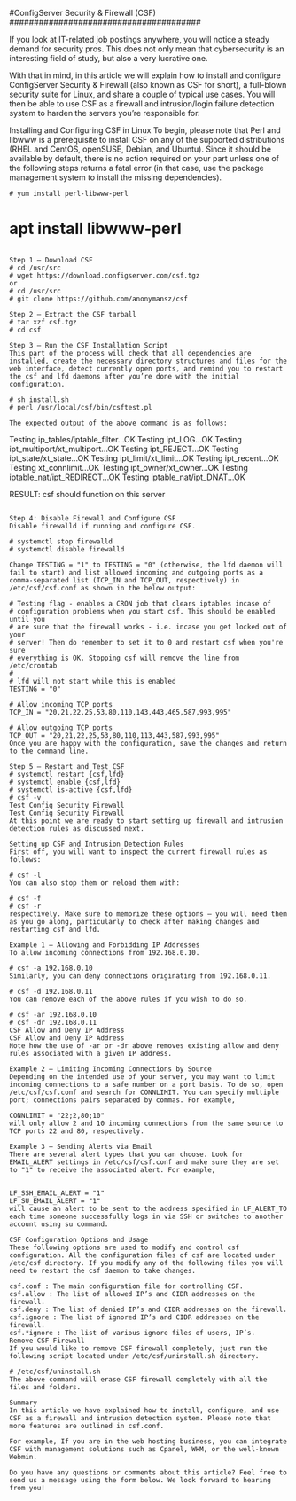 #ConfigServer Security & Firewall (CSF)
#######################################

If you look at IT-related job postings anywhere, you will notice a steady demand for security pros. This does not only mean that cybersecurity is an interesting field of study, but also a very lucrative one.

With that in mind, in this article we will explain how to install and configure ConfigServer Security & Firewall (also known as CSF for short), a full-blown security suite for Linux, and share a couple of typical use cases. You will then be able to use CSF as a firewall and intrusion/login failure detection system to harden the servers you’re responsible for.

Installing and Configuring CSF in Linux
To begin, please note that Perl and libwww is a prerequisite to install CSF on any of the supported distributions (RHEL and CentOS, openSUSE, Debian, and Ubuntu). Since it should be available by default, there is no action required on your part unless one of the following steps returns a fatal error (in that case, use the package management system to install the missing dependencies).

~~~
# yum install perl-libwww-perl
~~~
# apt install libwww-perl
~~~

Step 1 – Download CSF
# cd /usr/src
# wget https://download.configserver.com/csf.tgz
or
# cd /usr/src
# git clone https://github.com/anonymansz/csf

Step 2 – Extract the CSF tarball
# tar xzf csf.tgz
# cd csf

Step 3 – Run the CSF Installation Script
This part of the process will check that all dependencies are installed, create the necessary directory structures and files for the web interface, detect currently open ports, and remind you to restart the csf and lfd daemons after you’re done with the initial configuration.

# sh install.sh
# perl /usr/local/csf/bin/csftest.pl

The expected output of the above command is as follows:
~~~
Testing ip_tables/iptable_filter...OK
Testing ipt_LOG...OK
Testing ipt_multiport/xt_multiport...OK
Testing ipt_REJECT...OK
Testing ipt_state/xt_state...OK
Testing ipt_limit/xt_limit...OK
Testing ipt_recent...OK
Testing xt_connlimit...OK
Testing ipt_owner/xt_owner...OK
Testing iptable_nat/ipt_REDIRECT...OK
Testing iptable_nat/ipt_DNAT...OK

RESULT: csf should function on this server
~~~

Step 4: Disable Firewall and Configure CSF
Disable firewalld if running and configure CSF.

# systemctl stop firewalld
# systemctl disable firewalld

Change TESTING = "1" to TESTING = "0" (otherwise, the lfd daemon will fail to start) and list allowed incoming and outgoing ports as a comma-separated list (TCP_IN and TCP_OUT, respectively) in /etc/csf/csf.conf as shown in the below output:

# Testing flag - enables a CRON job that clears iptables incase of
# configuration problems when you start csf. This should be enabled until you
# are sure that the firewall works - i.e. incase you get locked out of your
# server! Then do remember to set it to 0 and restart csf when you're sure
# everything is OK. Stopping csf will remove the line from /etc/crontab
#
# lfd will not start while this is enabled
TESTING = "0"

# Allow incoming TCP ports
TCP_IN = "20,21,22,25,53,80,110,143,443,465,587,993,995"

# Allow outgoing TCP ports
TCP_OUT = "20,21,22,25,53,80,110,113,443,587,993,995"
Once you are happy with the configuration, save the changes and return to the command line.

Step 5 – Restart and Test CSF
# systemctl restart {csf,lfd}
# systemctl enable {csf,lfd}
# systemctl is-active {csf,lfd}
# csf -v
Test Config Security Firewall
Test Config Security Firewall
At this point we are ready to start setting up firewall and intrusion detection rules as discussed next.

Setting up CSF and Intrusion Detection Rules
First off, you will want to inspect the current firewall rules as follows:

# csf -l
You can also stop them or reload them with:

# csf -f
# csf -r
respectively. Make sure to memorize these options – you will need them as you go along, particularly to check after making changes and restarting csf and lfd.

Example 1 – Allowing and Forbidding IP Addresses
To allow incoming connections from 192.168.0.10.

# csf -a 192.168.0.10
Similarly, you can deny connections originating from 192.168.0.11.

# csf -d 192.168.0.11
You can remove each of the above rules if you wish to do so.

# csf -ar 192.168.0.10
# csf -dr 192.168.0.11
CSF Allow and Deny IP Address
CSF Allow and Deny IP Address
Note how the use of -ar or -dr above removes existing allow and deny rules associated with a given IP address.

Example 2 – Limiting Incoming Connections by Source
Depending on the intended use of your server, you may want to limit incoming connections to a safe number on a port basis. To do so, open /etc/csf/csf.conf and search for CONNLIMIT. You can specify multiple port; connections pairs separated by commas. For example,

CONNLIMIT = "22;2,80;10"
will only allow 2 and 10 incoming connections from the same source to TCP ports 22 and 80, respectively.

Example 3 – Sending Alerts via Email
There are several alert types that you can choose. Look for EMAIL_ALERT settings in /etc/csf/csf.conf and make sure they are set to "1" to receive the associated alert. For example,

 
LF_SSH_EMAIL_ALERT = "1"
LF_SU_EMAIL_ALERT = "1"
will cause an alert to be sent to the address specified in LF_ALERT_TO each time someone successfully logs in via SSH or switches to another account using su command.

CSF Configuration Options and Usage
These following options are used to modify and control csf configuration. All the configuration files of csf are located under /etc/csf directory. If you modify any of the following files you will need to restart the csf daemon to take changes.

csf.conf : The main configuration file for controlling CSF.
csf.allow : The list of allowed IP’s and CIDR addresses on the firewall.
csf.deny : The list of denied IP’s and CIDR addresses on the firewall.
csf.ignore : The list of ignored IP’s and CIDR addresses on the firewall.
csf.*ignore : The list of various ignore files of users, IP’s.
Remove CSF Firewall
If you would like to remove CSF firewall completely, just run the following script located under /etc/csf/uninstall.sh directory.

# /etc/csf/uninstall.sh
The above command will erase CSF firewall completely with all the files and folders.

Summary
In this article we have explained how to install, configure, and use CSF as a firewall and intrusion detection system. Please note that more features are outlined in csf.conf.

For example, If you are in the web hosting business, you can integrate CSF with management solutions such as Cpanel, WHM, or the well-known Webmin.

Do you have any questions or comments about this article? Feel free to send us a message using the form below. We look forward to hearing from you!
